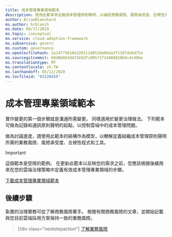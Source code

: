 ```yaml
---
title: 成本管理專業領域範本
description: 使用此範本來定義成本管理原則聲明，以捕捉商務風險、風險承受度、合規性流程和工具。
author: BrianBlanchard
ms.author: brblanch
ms.date: 09/17/2019
ms.topic: conceptual
ms.service: cloud-adoption-framework
ms.subservice: govern
ms.custom: governance
ms.openlocfilehash: 2a14775618e220211d851bb86da371187da6d75a
ms.sourcegitcommit: 60d8b863d431b5d7c005f2f14488620b6c4c49be
ms.translationtype: MT
ms.contentlocale: zh-TW
ms.lasthandoff: 05/12/2020
ms.locfileid: "83220459"
---
```

# <a name="cost-management-discipline-template"></a>成本管理專業領域範本

實作變更的第一個步驟就是溝通所需變更。 同樣適用於變更治理做法。 下列範本可做為記錄和通訊原則聲明的起點，以控制雲端中的成本管理問題。

做為討論進度，請使用此範本的結構作為模型，以瞭解定義組織成本管理原則聲明所需的業務風險、風險承受度、合規性程式和工具。

> [!IMPORTANT]
> 這個範本是受限的範例。 在更新此範本以反映您的需求之前，您應該檢閱後續用來在您的雲端治理策略中定義有效成本管理專業領域的步驟。

[下載成本管理專業領域範本](https://archcenter.blob.core.windows.net/cdn/fusion/governance/Cost%20Management%20Discipline%20Template.docx)

## <a name="next-steps"></a>後續步驟

紮實的治理實務可從了解商務風險著手。 檢閱有關商務風險的文章，並開始記載與您目前雲端採用方案保持一致的業務風險。

> [!div class="nextstepaction"]
> [了解業務風險](./business-risks.md)
